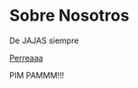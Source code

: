 Sobre Nosotros
========

De JAJAS siempre

[Perreaaa](https://www.youtube.com/watch?v=mitQur4jA3I)

PIM PAMMM!!!